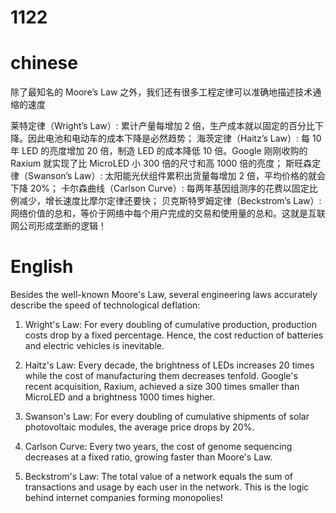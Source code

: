 # 1122

# chinese

除了最知名的 Moore’s Law 之外，我们还有很多工程定律可以准确地描述技术通缩的速度

莱特定律（Wright’s Law）: 累计产量每增加 2 倍，生产成本就以固定的百分比下降。因此电池和电动车的成本下降是必然趋势；
海茨定律（Haitz’s Law）: 每 10 年 LED 的亮度增加 20 倍，制造 LED 的成本降低 10 倍。Google 刚刚收购的 Raxium 就实现了比 MicroLED 小 300 倍的尺寸和高 1000 倍的亮度；
斯旺森定律（Swanson’s Law）: 太阳能光伏组件累积出货量每增加 2 倍，平均价格的就会下降 20%；
卡尔森曲线（Carlson Curve）: 每两年基因组测序的花费以固定比例减少，增长速度比摩尔定律还要快；
贝克斯特罗姆定律（Beckstrom’s Law）: 网络价值的总和，等价于网络中每个用户完成的交易和使用量的总和。这就是互联网公司形成垄断的逻辑！

# English

Besides the well-known Moore's Law, several engineering laws accurately describe the speed of technological deflation:

1. Wright's Law: For every doubling of cumulative production, production costs drop by a fixed percentage. Hence, the cost reduction of batteries and electric vehicles is inevitable.

2. Haitz's Law: Every decade, the brightness of LEDs increases 20 times while the cost of manufacturing them decreases tenfold. Google's recent acquisition, Raxium, achieved a size 300 times smaller than MicroLED and a brightness 1000 times higher.

3. Swanson's Law: For every doubling of cumulative shipments of solar photovoltaic modules, the average price drops by 20%.

4. Carlson Curve: Every two years, the cost of genome sequencing decreases at a fixed ratio, growing faster than Moore's Law.

5. Beckstrom's Law: The total value of a network equals the sum of transactions and usage by each user in the network. This is the logic behind internet companies forming monopolies!